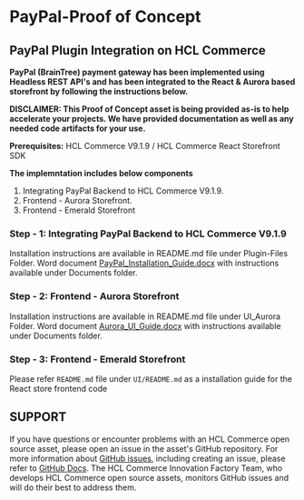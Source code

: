 # PayPal-Proof of Concept

## PayPal Plugin Integration on HCL Commerce

**PayPal (BrainTree) payment gateway has been implemented using Headless REST API's and has been integrated to the React & Aurora based storefront by following the instructions below.**

**DISCLAIMER:  This Proof of Concept asset is being provided as-is to help accelerate your projects. We have provided documentation as well as any needed code artifacts for your use.**

**Prerequisites:** HCL Commerce V9.1.9 / HCL Commerce React Storefront SDK

**The implemntation includes below components**
 1.	Integrating PayPal Backend to HCL Commerce V9.1.9.    
 2. Frontend - Aurora Storefront.
 3. Frontend - Emerald Storefront
 
 ### Step - 1: Integrating PayPal Backend to HCL Commerce V9.1.9
 
 Installation instructions are available in README.md file under Plugin-Files Folder. Word document [PayPal_Installation_Guide.docx](https://github.com/HCL-Commerce-Assets-Repository/HCLCommerce-Paypal-POC/tree/master/Documents) with instructions available under Documents folder.
 
 ### Step - 2: Frontend - Aurora Storefront
 
 Installation instructions are available in README.md file under UI_Aurora Folder. Word document [Aurora_UI_Guide.docx](https://github.com/HCL-Commerce-Assets-Repository/HCLCommerce-Paypal-POC/tree/master/Documents) with instructions available under Documents folder.
 
 ### Step - 3: Frontend - Emerald Storefront
Please refer `README.md` file under `UI/README.md`  as a installation guide for the React store frontend code


## SUPPORT 
If you have questions or encounter problems with an HCL Commerce open source asset, please open an issue in the asset's GitHub repository. For more information about [GitHub issues](https://docs.github.com/en/issues), including creating an issue, please refer to [GitHub Docs](https://docs.github.com/en). The HCL Commerce Innovation Factory Team, who develops HCL Commerce open source assets, monitors GitHub issues and will do their best to address them. 
